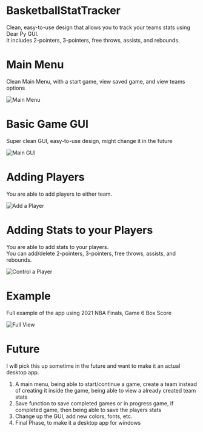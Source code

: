 # BasketballStatTracker

Clean, easy-to-use design that allows you to track your teams stats using Dear Py GUI.  
It includes 2-pointers, 3-pointers, free throws, assists, and rebounds.

# Main Menu

Clean Main Menu, with a start game, view saved game, and view teams options

![Main Menu](https://user-images.githubusercontent.com/72878403/128581688-251db4f1-1485-4071-94a9-c80299a248d8.PNG)


# Basic Game GUI

Super clean GUI, easy-to-use design, might change it in the future

![Main GUI](https://user-images.githubusercontent.com/72878403/128538574-10166b88-6be6-4539-b701-ba4465e65843.PNG)


# Adding Players

You are able to add players to either team.

![Add a Player](https://user-images.githubusercontent.com/72878403/128538649-47bdd337-b6ab-453f-bf07-c982a5aa351f.PNG)


# Adding Stats to your Players

You are able to add stats to your players.  
You can add/delete 2-pointers, 3-pointers, free throws, assists, and rebounds.

![Control a Player](https://user-images.githubusercontent.com/72878403/128538775-be0bda5e-74b1-424a-8fed-3e9677139e2b.PNG)


# Example

Full example of the app using 2021 NBA Finals, Game 6 Box Score

![Full View](https://user-images.githubusercontent.com/72878403/128538846-c1570947-e300-44d2-b239-1e5dceca98df.PNG)


# Future

I will pick this up sometime in the future and want to make it an actual desktop app.  

1. A main menu, being able to start/continue a game, create a team instead of creating it inside the game, being able to view a already created team stats  
2. Save function to save completed games or in progress game, if completed game, then being able to save the players stats  
3. Change up the GUI, add new colors, fonts, etc.  
4. Final Phase, to make it a desktop app for windows




